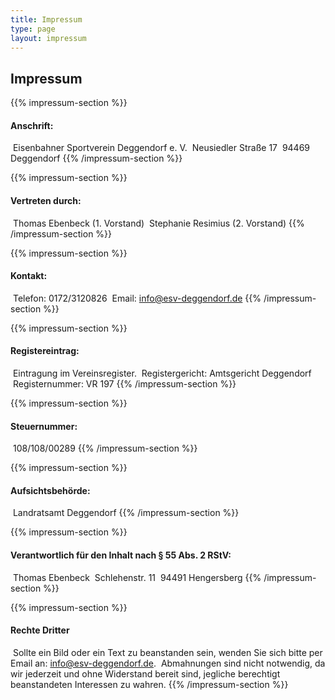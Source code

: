 ```yaml
---
title: Impressum
type: page
layout: impressum
---
```


## Impressum

{{% impressum-section %}}
#### Anschrift:
&nbsp;Eisenbahner Sportverein Deggendorf e. V.
&nbsp;Neusiedler Straße 17
&nbsp;94469 Deggendorf
{{% /impressum-section %}}

{{% impressum-section %}}
#### Vertreten durch:
&nbsp;Thomas Ebenbeck (1. Vorstand)
&nbsp;Stephanie Resimius (2. Vorstand)
{{% /impressum-section %}}

{{% impressum-section %}}
#### Kontakt:
&nbsp;Telefon: 0172/3120826
&nbsp;Email: info@esv-deggendorf.de
{{% /impressum-section %}}

{{% impressum-section %}}
#### Registereintrag:
&nbsp;Eintragung im Vereinsregister.
&nbsp;Registergericht: Amtsgericht Deggendorf
&nbsp;Registernummer: VR 197
{{% /impressum-section %}}

{{% impressum-section %}}
#### Steuernummer:
&nbsp;108/108/00289
{{% /impressum-section %}}

{{% impressum-section %}}
#### Aufsichtsbehörde:
&nbsp;Landratsamt Deggendorf
{{% /impressum-section %}}

{{% impressum-section %}}
#### Verantwortlich für den Inhalt nach § 55 Abs. 2 RStV:
&nbsp;Thomas Ebenbeck
&nbsp;Schlehenstr. 11
&nbsp;94491 Hengersberg
{{% /impressum-section %}}

{{% impressum-section %}}
#### Rechte Dritter
&nbsp;Sollte ein Bild oder ein Text zu beanstanden sein, wenden Sie sich bitte per Email an: info@esv-deggendorf.de.
&nbsp;Abmahnungen sind nicht notwendig, da wir jederzeit und ohne Widerstand bereit sind, jegliche berechtigt beanstandeten Interessen zu wahren.
{{% /impressum-section %}}
